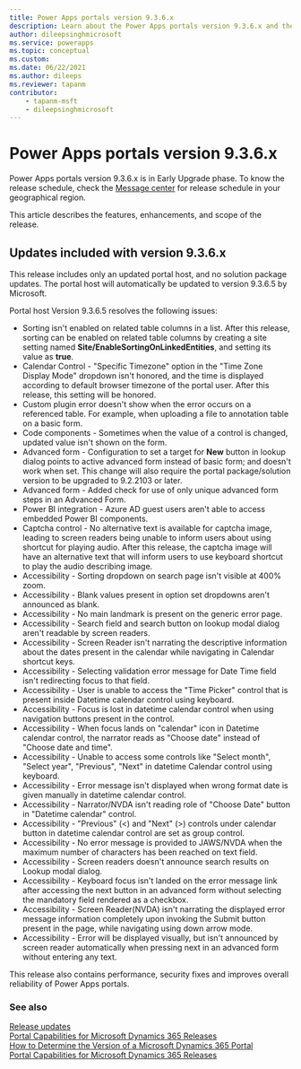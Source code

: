 ```yaml
---
title: Power Apps portals version 9.3.6.x
description: Learn about the Power Apps portals version 9.3.6.x and the changes.
author: dileepsinghmicrosoft
ms.service: powerapps
ms.topic: conceptual
ms.custom: 
ms.date: 06/22/2021
ms.author: dileeps
ms.reviewer: tapanm
contributor:
    - tapanm-msft
    - dileepsinghmicrosoft
---
```


# Power Apps portals version 9.3.6.x

Power Apps portals version 9.3.6.x is in Early Upgrade phase. To know the release schedule, check the [Message center](/microsoft-365/admin/manage/message-center) for release schedule in your geographical region.

This article describes the features, enhancements, and scope of the release.

## Updates included with version 9.3.6.x

This release includes only an updated portal host, and no solution package updates. The portal host will automatically be updated to version 9.3.6.5 by Microsoft.

Portal host Version 9.3.6.5 resolves the following issues:

- Sorting isn't enabled on related table columns in a list. After this release, sorting can be enabled on related table columns by creating a site setting named **Site/EnableSortingOnLinkedEntities**, and setting its value as **true**.
- Calendar Control - "Specific Timezone" option in the "Time Zone Display Mode" dropdown isn't honored, and the time is displayed according to default browser timezone of the portal user. After this release, this setting will be honored.
- Custom plugin error doesn't show when the error occurs on a referenced table. For example, when uploading a file to annotation table on a basic form.
- Code components - Sometimes when the value of a control is changed, updated value isn't shown on the form.
- Advanced form - Configuration to set a target for **New** button in lookup dialog points to active advanced form instead of basic form; and doesn't work when set. This change will also require the portal package/solution version to be upgraded to 9.2.2103 or later.
- Advanced form - Added check for use of only unique advanced form steps in an Advanced Form.
- Power BI integration - Azure AD guest users aren't able to access embedded Power BI components.
- Captcha control - No alternative text is available for captcha image, leading to screen readers being unable to inform users about using shortcut for playing audio. After this release, the captcha image will have an alternative text that will inform users to use keyboard shortcut to play the audio describing image.
- Accessibility - Sorting dropdown on search page isn't visible at 400% zoom.
- Accessibility - Blank values present in option set dropdowns aren't announced as blank.
- Accessibility - No main landmark is present on the generic error page.
- Accessibility - Search field and search button on lookup modal dialog aren't readable by screen readers.
- Accessibility - Screen Reader isn't narrating the descriptive information about the dates present in the calendar while navigating in Calendar shortcut keys.
- Accessibility - Selecting validation error message for Date Time field isn't redirecting focus to that field.
- Accessibility - User is unable to access the "Time Picker" control that is present inside Datetime calendar control using keyboard.
- Accessibility - Focus is lost in datetime calendar control when using navigation buttons present in the control.
- Accessibility - When focus lands on "calendar" icon in Datetime calendar control, the narrator reads as "Choose date" instead of "Choose date and time".
- Accessibility - Unable to access some controls like "Select month",  "Select year", "Previous", "Next" in datetime Calendar control using keyboard.
- Accessibility - Error message isn't displayed when wrong format date is given manually in datetime calendar control.
- Accessibility - Narrator/NVDA isn't reading role of "Choose Date" button in "Datetime calendar" control.
- Accessibility - "Previous" (<) and "Next" (>) controls  under calendar button in datetime calendar control are set as group control.
- Accessibility - No error message is provided to JAWS/NVDA when the maximum number of characters has been reached on text field.
- Accessibility - Screen readers doesn't announce search results on Lookup modal dialog.
- Accessibility - Keyboard focus isn't landed on the error message link after accessing the next button in an advanced form without selecting the mandatory field rendered as a checkbox.
- Accessibility - Screen Reader(NVDA) isn't narrating the displayed error message information completely upon invoking the Submit button present in the page, while navigating using down arrow mode.
- Accessibility - Error will be displayed visually, but isn't announced by screen reader automatically when pressing next in an advanced form without entering any text.

This release also contains performance, security fixes and improves overall reliability of Power Apps portals.

### See also

[Release updates](../release-updates.md) <br>
[Portal Capabilities for Microsoft Dynamics 365 Releases](https://support.microsoft.com/topic/portal-capabilities-for-microsoft-dynamics-365-releases-81f5fcc9-ef72-8b2e-5b4b-29e9840fb5c4) <br>
[How to Determine the Version of a Microsoft Dynamics 365 Portal](https://support.microsoft.com/topic/how-to-determine-the-version-of-a-microsoft-dynamics-365-portal-d2400fdc-b1dd-597b-feab-87abc805325e) <br>
[Portal Capabilities for Microsoft Dynamics 365 Releases](https://support.microsoft.com/topic/portal-capabilities-for-microsoft-dynamics-365-releases-81f5fcc9-ef72-8b2e-5b4b-29e9840fb5c4)
